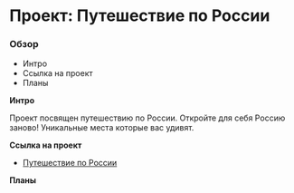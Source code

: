 # Проект: Путешествие по России

### Обзор
* Интро
* Ссылка на проект
* Планы

**Интро**

Проект посвящен путешествию по России. Откройте для себя Россию заново! Уникальные места которые вас удивят.

**Ссылка на проект**

* [Путешествие по России](https://romankhodus.github.io/russian-travel/index.html)

**Планы**
